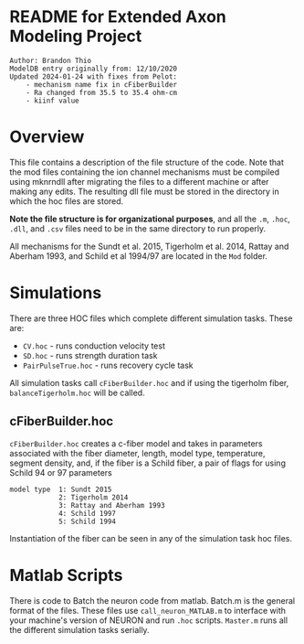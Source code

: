 # README for Extended Axon Modeling Project 

	Author: Brandon Thio
	ModelDB entry originally from: 12/10/2020
    Updated 2024-01-24 with fixes from Pelot:
        - mechanism name fix in cFiberBuilder
        - Ra changed from 35.5 to 35.4 ohm-cm
        - kiinf value


# Overview
This file contains a description of the file structure of the code. Note that the mod files containing the ion channel mechanisms must 
be compiled using mknrndll after migrating the files to a different machine or after making any edits.
The resulting dll file must be stored in the directory in which the hoc files are stored. 

**Note the file structure is for organizational purposes**, and all the `.m`, `.hoc`, `.dll`, and `.csv` files need to be in the same directory to run properly.

All mechanisms for the Sundt et al. 2015, Tigerholm et al. 2014, Rattay and Aberham 1993, and Schild et al 1994/97 are located in the `Mod` folder.

# Simulations

There are three HOC files which complete different simulation tasks. These are:

- `CV.hoc` - runs conduction velocity test
- `SD.hoc` - runs strength duration task
- `PairPulseTrue.hoc` - runs recovery cycle task

All simulation tasks call `cFiberBuilder.hoc` and if using the tigerholm fiber, `balanceTigerholm.hoc` will be called.

## cFiberBuilder.hoc
`cFiberBuilder.hoc` creates a c-fiber model and takes in parameters associated with the fiber diameter, length, 
model type, temperature, segment density, and, if the fiber is a Schild fiber, a pair of flags for using Schild 94 or 97 parameters

    model type  1: Sundt 2015
                2: Tigerholm 2014
                3: Rattay and Aberham 1993
                4: Schild 1997
                5: Schild 1994

Instantiation of the fiber can be seen in any of the simulation task hoc files.

# Matlab Scripts

There is code to Batch the neuron code from matlab. Batch<task>.m is the general format of the files.
These files use `call_neuron_MATLAB.m` to interface with your machine's version of NEURON and run `.hoc` scripts.
`Master.m` runs all the different simulation tasks serially.